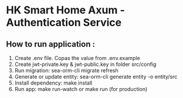 # HK Smart Home Axum - Authentication Service

## How to run application :
1. Create .env file. Copas the value from .env.example
2. Create jwt-private.key & jwt-public.key in folder src/config
3. Run migration: sea-orm-cli migrate refresh
4. Generate or update entity: sea-orm-cli generate entity -o entity/src
5. Install dependency: make install
6. Run app: make run-watch or make run (for production)